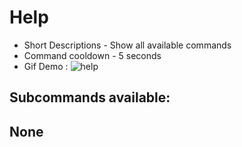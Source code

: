 # Help 
- Short Descriptions - Show all available commands
- Command cooldown - 5 seconds
- Gif Demo : ![help](https://i.imgur.com/d6Klosw.gif)
## Subcommands available:

## None

